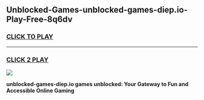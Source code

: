 
## Unblocked-Games-unblocked-games-diep.io-Play-Free-8q6dv
<h3>
<a href="https://premium76.site?title=unblocked-games-diep.io&ref=22A">CLICK TO PLAY</a></h3>
<hr>

<h3>
<a href="https://premium76.site?title=unblocked-games-diep.io&ref=22A">CLICK 2 PLAY</a>
  
</h3>

<a href="https://premium76.site?title=unblocked-games-diep.io&ref=22A"><img src="https://clearcache.store/games.png"></a>


**unblocked-games-diep.io games unblocked: Your Gateway to Fun and Accessible Online Gaming**
